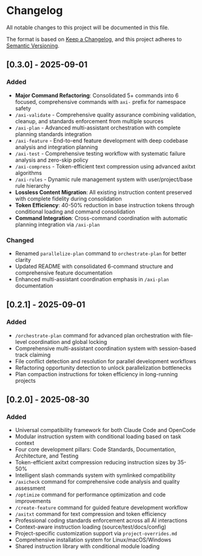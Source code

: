 # Changelog

All notable changes to this project will be documented in this file.

The format is based on [Keep a Changelog](https://keepachangelog.com/en/1.0.0/),
and this project adheres to [Semantic Versioning](https://semver.org/spec/v2.0.0.html).

## [0.3.0] - 2025-09-01

### Added
- **Major Command Refactoring**: Consolidated 5+ commands into 6 focused, comprehensive commands with `axi-` prefix for namespace safety
- `/axi-validate` - Comprehensive quality assurance combining validation, cleanup, and standards enforcement from multiple sources
- `/axi-plan` - Advanced multi-assistant orchestration with complete planning standards integration
- `/axi-feature` - End-to-end feature development with deep codebase analysis and integration planning
- `/axi-test` - Comprehensive testing workflow with systematic failure analysis and zero-skip policy
- `/axi-compress` - Token-efficient text compression using advanced axitxt algorithms
- `/axi-rules` - Dynamic rule management system with user/project/base rule hierarchy
- **Lossless Content Migration**: All existing instruction content preserved with complete fidelity during consolidation
- **Token Efficiency**: 40-50% reduction in base instruction tokens through conditional loading and command consolidation
- **Command Integration**: Cross-command coordination with automatic planning integration via `/axi-plan`

### Changed
- Renamed `parallelize-plan` command to `orchestrate-plan` for better clarity
- Updated README with consolidated 6-command structure and comprehensive feature documentation
- Enhanced multi-assistant coordination emphasis in `/axi-plan` documentation

## [0.2.1] - 2025-09-01

### Added
- `/orchestrate-plan` command for advanced plan orchestration with file-level coordination and global locking
- Comprehensive multi-assistant coordination system with session-based track claiming
- File conflict detection and resolution for parallel development workflows
- Refactoring opportunity detection to unlock parallelization bottlenecks
- Plan compaction instructions for token efficiency in long-running projects

## [0.2.0] - 2025-08-30

### Added
- Universal compatibility framework for both Claude Code and OpenCode
- Modular instruction system with conditional loading based on task context
- Four core development pillars: Code Standards, Documentation, Architecture, and Testing
- Token-efficient axitxt compression reducing instruction sizes by 35-50%
- Intelligent slash commands system with symlinked compatibility
- `/axicheck` command for comprehensive code analysis and quality assessment
- `/optimize` command for performance optimization and code improvements
- `/create-feature` command for guided feature development workflow
- `/axitxt` command for text compression and token efficiency
- Professional coding standards enforcement across all AI interactions
- Context-aware instruction loading (source/test/docs/config)
- Project-specific customization support via `project-overrides.md`
- Comprehensive installation system for Linux/macOS/Windows
- Shared instruction library with conditional module loading
